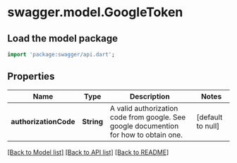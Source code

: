 # swagger.model.GoogleToken

## Load the model package
```dart
import 'package:swagger/api.dart';
```

## Properties
Name | Type | Description | Notes
------------ | ------------- | ------------- | -------------
**authorizationCode** | **String** | A valid authorization code from google. See google documention for how to obtain one. | [default to null]

[[Back to Model list]](../README.md#documentation-for-models) [[Back to API list]](../README.md#documentation-for-api-endpoints) [[Back to README]](../README.md)


